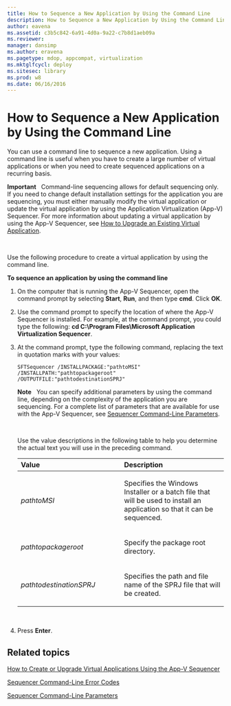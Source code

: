 ```yaml
---
title: How to Sequence a New Application by Using the Command Line
description: How to Sequence a New Application by Using the Command Line
author: eavena
ms.assetid: c3b5c842-6a91-4d0a-9a22-c7b8d1aeb09a
ms.reviewer: 
manager: dansimp
ms.author: eravena
ms.pagetype: mdop, appcompat, virtualization
ms.mktglfcycl: deploy
ms.sitesec: library
ms.prod: w8
ms.date: 06/16/2016
---
```



# How to Sequence a New Application by Using the Command Line


You can use a command line to sequence a new application. Using a command line is useful when you have to create a large number of virtual applications or when you need to create sequenced applications on a recurring basis.

**Important**  
Command-line sequencing allows for default sequencing only. If you need to change default installation settings for the application you are sequencing, you must either manually modify the virtual application or update the virtual application by using the Application Virtualization (App-V) Sequencer. For more information about updating a virtual application by using the App-V Sequencer, see [How to Upgrade an Existing Virtual Application](how-to-upgrade-an-existing-virtual-application.md).

 

Use the following procedure to create a virtual application by using the command line.

**To sequence an application by using the command line**

1.  On the computer that is running the App-V Sequencer, open the command prompt by selecting **Start**, **Run**, and then type **cmd**. Click **OK**.

2.  Use the command prompt to specify the location of where the App-V Sequencer is installed. For example, at the command prompt, you could type the following: **cd C:\\Program Files\\Microsoft Application Virtualization Sequencer**.

3.  At the command prompt, type the following command, replacing the text in quotation marks with your values:

    `SFTSequencer /INSTALLPACKAGE:"pathtoMSI" /INSTALLPATH:"pathtopackageroot" /OUTPUTFILE:"pathtodestinationSPRJ"`

    **Note**  
    You can specify additional parameters by using the command line, depending on the complexity of the application you are sequencing. For a complete list of parameters that are available for use with the App-V Sequencer, see [Sequencer Command-Line Parameters](sequencer-command-line-parameters.md).

     

    Use the value descriptions in the following table to help you determine the actual text you will use in the preceding command.

    <table>
    <colgroup>
    <col width="50%" />
    <col width="50%" />
    </colgroup>
    <thead>
    <tr class="header">
    <th align="left">Value</th>
    <th align="left">Description</th>
    </tr>
    </thead>
    <tbody>
    <tr class="odd">
    <td align="left"><p><em>pathtoMSI</em></p></td>
    <td align="left"><p>Specifies the Windows Installer or a batch file that will be used to install an application so that it can be sequenced.</p></td>
    </tr>
    <tr class="even">
    <td align="left"><p><em>pathtopackageroot</em></p></td>
    <td align="left"><p>Specify the package root directory.</p></td>
    </tr>
    <tr class="odd">
    <td align="left"><p><em>pathtodestinationSPRJ</em></p></td>
    <td align="left"><p>Specifies the path and file name of the SPRJ file that will be created.</p></td>
    </tr>
    </tbody>
    </table>

     

4.  Press **Enter**.

## Related topics


[How to Create or Upgrade Virtual Applications Using the App-V Sequencer](how-to-create-or-upgrade-virtual-applications-using--the-app-v-sequencer.md)

[Sequencer Command-Line Error Codes](sequencer-command-line-error-codes.md)

[Sequencer Command-Line Parameters](sequencer-command-line-parameters.md)

 

 





